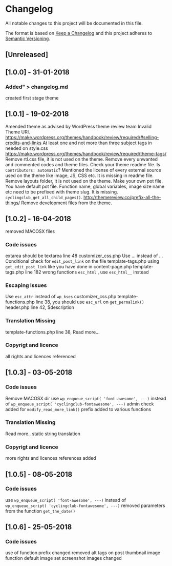 # Changelog
All notable changes to this project will be documented in this file.

The format is based on [Keep a Changelog](http://keepachangelog.com/en/1.0.0/)
and this project adheres to [Semantic Versioning](http://semver.org/spec/v2.0.0.html).

## [Unreleased]

## [1.0.0] - 31-01-2018
### Added" > changelog.md
created first stage theme

## [1.0.1] - 19-02-2018
Amended theme as advised by WordPress theme review team
Invalid Theme URI.
https://make.wordpress.org/themes/handbook/review/required/#selling-credits-and-links
At least one and not more than three subject tags in needed on style.css
https://make.wordpress.org/themes/handbook/review/required/theme-tags/
Remove rtl.css file, it is not used on the theme. Remove every unwanted and commented codes and theme files.
Check your theme readme file. Is `Contributors: automatic`?
Mentioned the license of every external source used on the theme like image, JS, CSS etc. It is missing in readme file.
Remove layouts folder, it is not used on the theme.
Make your own pot file. You have default pot file.
Function name, global variables, image size name etc need to be prefixed with theme slug. It is missing. `cyclingclub_get_all_child_pages()`.
http://themereview.co/prefix-all-the-things/
Remove development files from the theme.

## [1.0.2] - 16-04-2018
removed MACOSX files
### Code issues
extarea should be textarea line 48 customizer_css.php
Use &hellip; instead of ...
Conditional check for `edit_post_link` on the file template-tags.php using `get_edit_post_link` like you have done in content-page.php template-tags.php line 182 wrong functions `esc_html` , use `esc_html__` instead
### Escaping Issues
Use `esc_attr` instead of `wp_kses` customizer_css.php
template-functions.php line 38, you should use `esc_url` on `get_permalink()`
header.php line 42, $description
### Translation Missing
template-functions.php line 38, Read more...
### Copyrigt and licence
all rights and licences referenced

## [1.0.3] - 03-05-2018
### Code issues
Remove MACOSX dir
use `wp_enqueue_script( 'font-awesome', ---)` instead of `wp_enqueue_script( 'cyclingclub-fontawesome', ---)`
admin check added for `modify_read_more_link()`
prefix added to various functions
### Translation Missing
Read more.. static string translation
### Copyrigt and licence
more rights and licences references added

## [1.0.5] - 08-05-2018
### Code issues
use `wp_enqueue_script( 'font-awesome', ---)` instead of `wp_enqueue_script( 'cyclingclub-fontawesome', ---)`
removed parameters from the function `get_the_date()`

## [1.0.6] - 25-05-2018
### Code issues
use of function prefix changed
removed alt tags on post thumbnail image function
default image set
screenshot images changed